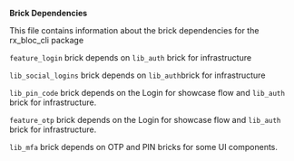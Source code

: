 **Brick Dependencies**

This file contains information about the brick dependencies for the rx_bloc_cli package

`feature_login` brick depends on `lib_auth` brick for infrastructure

`lib_social_logins` brick depends on `lib_auth`brick for infrastructure

`lib_pin_code` brick depends on the Login for showcase flow and `lib_auth` brick for infrastructure.

`feature_otp` brick depends on the Login for showcase flow and `lib_auth` brick for infrastructure. 

`lib_mfa` brick depends on OTP and PIN bricks for some UI components.